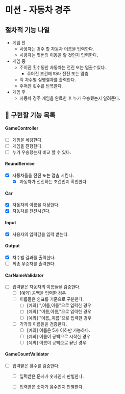 # 미션 - 자동차 경주

## 절차적 기능 나열

- 게임 전
    - 사용자는 경주 할 자동차 이름을 입력한다.
    - 사용자는 몇번의 이동을 할 것인지 입력한다.
- 게임 중
    - 주어진 횟수동안 자동차는 전진 또는 멈출수있다.
        - 주어진 조건에 따라 전진 또는 멈춤
    - 각 차수별 실행결과를 출력한다.
    - 주어진 횟수를 반복한다.
- 게임 후
    - 자동차 경주 게임을 완료한 후 누가 우승했는지 알려준다.

## 📝 구현할 기능 목록

#### GameController

- [ ] 게임을 세팅한다.
- [ ] 게임을 진행한다.
- [ ] 누가 우승했는지 비교 할 수 있다.

#### RoundService

- [X] 자동차들을 전진 또는 멈춤 시킨다.
    - [X] 자동차가 전진하는 조건인지 확인한다.

#### Car

- [X] 자동차의 이름을 저장한다.
- [X] 자동차를 전진시킨다.

#### Input

- [X] 사용자의 입력값을 입력 받는다.

#### Output

- [X] 차수별 결과를 출력한다.
- [ ] 최종 우승자를 출력한다.

#### CarNameValidator

- [ ] 입력받은 자동차의 이름들을 검증한다.
    - [ ] [예외] 공백을 입력한 경우
    - [ ] 이름들은 쉼표를 기준으로 구분한다.
        - [ ] [예외] ",이름,이름"으로 입력한 경우
        - [ ] [예외] "이름,이름,"으로 입력한 경우
        - [ ] [예외] "이름,,이름"으로 입력한 경우
    - [ ] 각각의 이름들을 검증한다.
        - [ ] [예외] 이름은 5자 이하만 가능하다.
        - [ ] [예외] 이름이 공백으로 시작한 경우
        - [ ] [예외] 이름이 공백으로 끝난 경우

#### GameCountValidator

- [ ] 입력받은 횟수를 검증한다.
    - [ ] 입력받은 문자가 숫자인지 판별한다.
    - [ ] 입력받은 숫자가 음수인지 판별한다.


